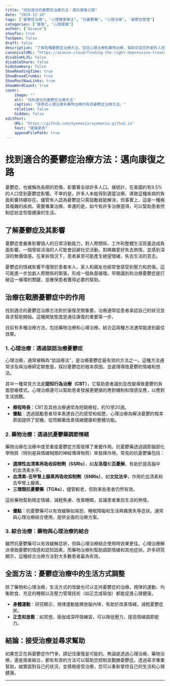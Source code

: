 ```yaml
---
title: "找到適合的憂鬱症治療方法：邁向康復之路"
date: "2024-12-18"
tags: ["憂鬱症治療", "心理健康療法", "抗憂鬱藥", "心理治療", "憂鬱症管理"]
categories: ["健康", "心理健康"]
author: ["Aixwim"]
showToc: true
TocOpen: false
draft: false
description: "了解各種憂鬱症治療方法，包括心理治療和藥物治療，幫助您或您所愛的人控制並戰勝憂鬱症。"
canonicalURL: "https://aixwim.cloud/finding-the-right-depression-treatment"
disableHLJS: false
disableShare: false
hideSummary: false
ShowReadingTime: true
ShowBreadCrumbs: true
ShowPostNavLinks: true
ShowWordCount: true
cover:
    image: ""
    alt: "找到適合的憂鬱症治療方法"
    caption: "探索從心理治療到藥物治療的有效憂鬱症治療方法。"
    relative: false
    hidden: false
editPost:
    URL: "https://github.com/Xyomania/xyomania.github.io"
    Text: "建議更改"
    appendFilePath: true
---
```


# 找到適合的憂鬱症治療方法：邁向康復之路

憂鬱症，也被稱為長期的悲傷，影響著全球許多人口。據統計，在美國約有9.5%的人口受到憂鬱症影響。不幸的是，許多人未能得到適當治療，導致這種疾病的負面影響持續存在。儘管有人認為憂鬱症只需鼓勵就能解決，但事實上，這是一種極其複雜的疾病，需要專業治療。幸運的是，如今有許多治療選項，可以幫助患者控制症狀並恢復健康的生活。

## 了解憂鬱症及其影響

憂鬱症會嚴重影響個人的日常活動能力，對人際關係、工作和整體生活質量造成負面影響。一個曾經活潑的人可能會迴避社交活動，對興趣愛好失去熱情，並感到深深的無價值感。在某些情況下，患者甚至可能產生絕望情緒，失去生活的意志。

憂鬱症的情緒影響不僅限於患者本人，家人和親友也經常會感受到壓力和悲傷。這可能進一步加劇人際關係的緊張，形成一個負面循環。早期識別和治療憂鬱症是打破這一循環的關鍵，並確保患者獲得必要的幫助。

## 治療在戰勝憂鬱症中的作用

找到適合的憂鬱症治療方法對於康復至關重要。治療通常從患者承認自己的狀況並尋求幫助開始。這種開放態度是通往康復的重要第一步。

目前有多種治療方法，包括藥物治療和心理治療。結合這兩種方法通常能達到最佳效果。

### 1. **心理治療：透過談話治療憂鬱症**

心理治療，通常被稱為“談話療法”，是治療憂鬱症最有效的方法之一。這種方法通常涉及與治療師定期會面，探討憂鬱症的根本原因，並處理導致憂鬱的情緒和想法。

其中一種常見方法是**認知行為治療（CBT）**，它幫助患者識別並改變導致憂鬱的負面思維模式。心理治療還可以幫助患者發展更健康的應對機制和情感反應，以應對生活挑戰。

- **療程時長**：CBT及其他治療通常為短期療程，約10至20週。
- **優點**：透過鼓勵患者坦率表達自己的感受和經歷，心理治療為解決憂鬱的根本原因提供了契機，從而顯著改善情緒健康和整體功能。

### 2. **藥物治療：透過抗憂鬱藥調節情緒**

藥物治療在治療中度至重度憂鬱症方面發揮了重要作用。抗憂鬱藥透過調節腦部化學物質（特別是與情緒相關的神經傳導物質）來發揮作用。常見的抗憂鬱藥包括：

- **選擇性血清素再吸收抑制劑（SSRIs）**，如**左洛復**和**百憂解**，有助於提高腦中的血清素水平。
- **血清素-去甲腎上腺素再吸收抑制劑（SNRIs）**，如**文拉法辛**，作用於血清素和去甲腎上腺素。
- **三環類抗憂鬱藥（TCAs）**，儘管較老，但對某些患者仍然有效。

這些藥物幫助穩定情緒、減輕焦慮、改善睡眠，並讓患者重拾生活的熱情。

- **優點**：抗憂鬱藥可以有效緩解如易怒、睡眠障礙和生活興趣喪失等症狀。通常與心理治療結合使用，提供全面的治療方案。

### 3. **綜合治療：藥物與心理治療的結合**

雖然抗憂鬱藥可以有效緩解症狀，但與心理治療結合使用時效果更佳。心理治療解決導致憂鬱的情感和認知因素，而藥物治療則幫助調節情緒和其他症狀。許多研究顯示，這種綜合治療方法對大多數患者最為有效。

## 全面方法：憂鬱症治療中的生活方式調整

除了藥物和心理治療，生活方式的改變也可以支持憂鬱症的治療。規律的運動、均衡飲食、充足的睡眠以及壓力管理技術（如正念或瑜伽）都能促進心理健康。

- **身體運動**：研究顯示，規律運動能釋放腦內啡，有助於改善情緒，減輕憂鬱症狀。
- **正念和放鬆**：如冥想、瑜伽或深呼吸練習，可以降低壓力，提高情緒調節能力。

## 結論：接受治療並尋求幫助

如果您正在與憂鬱症作鬥爭，請記住康復是可能的。無論是透過心理治療、藥物治療，還是兩者結合，都有有效的方法可以幫助您控制並戰勝憂鬱症。透過尋求專業幫助，誠實面對自己的狀況，並積極接受治療，您可以重新掌控自己的生活和心理健康。

---
